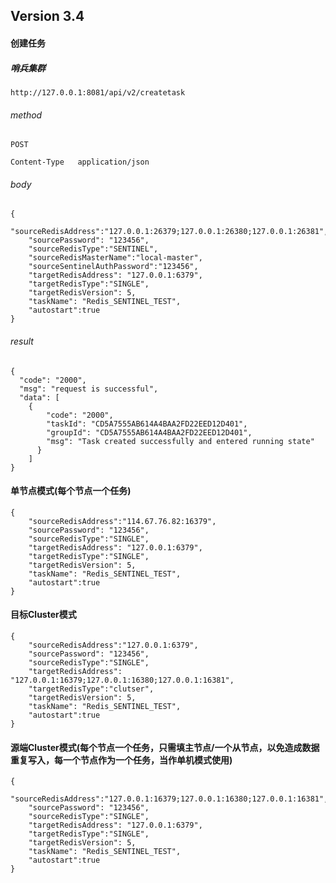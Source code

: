 
## Version 3.4

#### 创建任务

##### 哨兵集群
    http://127.0.0.1:8081/api/v2/createtask
###### method
    POST   
    
    Content-Type   application/json
###### body
    {
        "sourceRedisAddress":"127.0.0.1:26379;127.0.0.1:26380;127.0.0.1:26381",
        "sourcePassword": "123456",          
        "sourceRedisType":"SENTINEL",
        "sourceRedisMasterName":"local-master",
        "sourceSentinelAuthPassword":"123456",
        "targetRedisAddress": "127.0.0.1:6379",
        "targetRedisType":"SINGLE",
        "targetRedisVersion": 5,
        "taskName": "Redis_SENTINEL_TEST",
        "autostart":true
    }
###### result
    {
      "code": "2000",
      "msg": "request is successful",
      "data": [
        {
            "code": "2000",
            "taskId": "CD5A7555AB614A4BAA2FD22EED12D401",
            "groupId": "CD5A7555AB614A4BAA2FD22EED12D401",      
            "msg": "Task created successfully and entered running state"
          }
        ]
    }

#### 单节点模式(每个节点一个任务)
    {
        "sourceRedisAddress":"114.67.76.82:16379",
        "sourcePassword": "123456",          
        "sourceRedisType":"SINGLE",
        "targetRedisAddress": "127.0.0.1:6379",
        "targetRedisType":"SINGLE",
        "targetRedisVersion": 5,
        "taskName": "Redis_SENTINEL_TEST",
        "autostart":true
    }

#### 目标Cluster模式

    {
        "sourceRedisAddress":"127.0.0.1:6379",
        "sourcePassword": "123456",          
        "sourceRedisType":"SINGLE",
        "targetRedisAddress": "127.0.0.1:16379;127.0.0.1:16380;127.0.0.1:16381",
        "targetRedisType":"clutser",
        "targetRedisVersion": 5,
        "taskName": "Redis_SENTINEL_TEST",
        "autostart":true
    }

#### 源端Cluster模式(每个节点一个任务，只需填主节点/一个从节点，以免造成数据重复写入，每一个节点作为一个任务，当作单机模式使用)
    {
        "sourceRedisAddress":"127.0.0.1:16379;127.0.0.1:16380;127.0.0.1:16381",
        "sourcePassword": "123456",          
        "sourceRedisType":"SINGLE",
        "targetRedisAddress": "127.0.0.1:6379",
        "targetRedisType":"SINGLE",
        "targetRedisVersion": 5,
        "taskName": "Redis_SENTINEL_TEST",
        "autostart":true
    }
